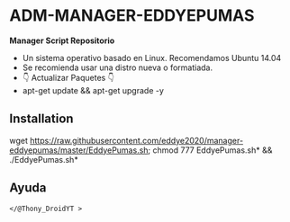 ﻿# ADM-MANAGER-EDDYEPUMAS

**Manager Script Repositorio**

* Un sistema operativo basado en Linux. Recomendamos Ubuntu 14.04
* Se recomienda usar una distro nueva o formatiada.
* 👇 Actualizar Paquetes 👇
* apt-get update && apt-get upgrade -y 

## Installation

wget https://raw.githubusercontent.com/eddye2020/manager-eddyepumas/master/EddyePumas.sh; chmod 777 EddyePumas.sh* && ./EddyePumas.sh*

## Ayuda

```
</@Thony_DroidYT >
```
